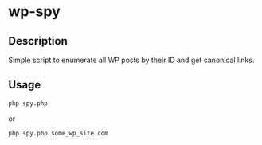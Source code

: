 # wp-spy

## Description

Simple script to enumerate all WP posts by their ID and get canonical links.

## Usage

```bash
php spy.php
```

or

```bash
php spy.php some_wp_site.com
```